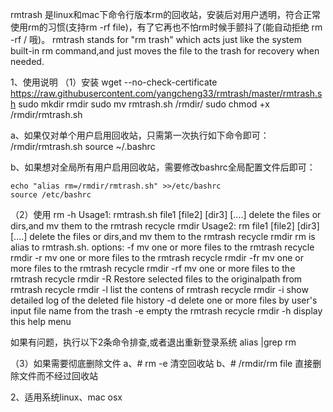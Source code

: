rmtrash 是linux和mac下命令行版本rm的回收站，安装后对用户透明，符合正常使用rm的习惯(支持rm -rf file)，有了它再也不怕rm时候手颤抖了(能自动拒绝 rm -rf / 哦)。
rmtrash stands for "rm trash" which acts just like the system built-in rm command,and just moves the file to the trash for recovery when needed.


1、使用说明
（1）安装
wget --no-check-certificate https://raw.githubusercontent.com/yangcheng33/rmtrash/master/rmtrash.sh
sudo mkdir rmdir
sudo mv rmtrash.sh /rmdir/
sudo chmod +x /rmdir/rmtrash.sh

a、如果仅对单个用户启用回收站，只需第一次执行如下命令即可：
/rmdir/rmtrash.sh
source ~/.bashrc

b、如果想对全局所有用户启用回收站，需要修改bashrc全局配置文件后即可：
``` shell
echo "alias rm=/rmdir/rmtrash.sh" >>/etc/bashrc
source /etc/bashrc
```

（2）使用
rm -h
Usage1: rmtrash.sh file1 [file2] [dir3] [....] delete the files or dirs,and mv them to the rmtrash recycle rmdir
Usage2: rm         file1 [file2] [dir3] [....] delete the files or dirs,and mv them to the rmtrash recycle rmdir
        rm is alias to rmtrash.sh.
options:
	-f  mv one or more files to the rmtrash recycle rmdir
	-r  mv one or more files to the rmtrash recycle rmdir
	-fr mv one or more files to the rmtrash recycle rmdir
	-rf mv one or more files to the rmtrash recycle rmdir
	-R  Restore selected files to the originalpath from rmtrash recycle rmdir
	-l  list the contens of rmtrash recycle rmdir
	-i  show detailed log of the deleted file history
	-d  delete one or more files by user's input file name from the trash
	-e  empty the rmtrash recycle rmdir
	-h  display this help menu

如果有问题，执行以下2条命令排查,或者退出重新登录系统
alias |grep rm

（3）如果需要彻底删除文件
a、# rm -e 清空回收站
b、# /rmdir/rm file 直接删除文件而不经过回收站

2、适用系统linux、mac osx

